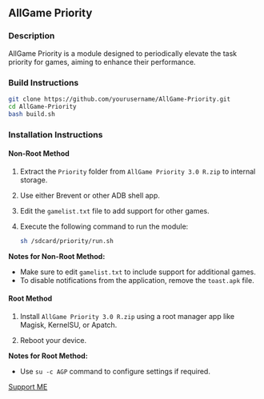 ## AllGame Priority

### Description
AllGame Priority is a module designed to periodically elevate the task priority for games, aiming to enhance their performance.

### Build Instructions

```sh
git clone https://github.com/yourusername/AllGame-Priority.git
cd AllGame-Priority
bash build.sh
```

### Installation Instructions

#### Non-Root Method

1. Extract the `Priority` folder from `AllGame Priority 3.0 R.zip` to internal storage.

2. Use either Brevent or other ADB shell app.

3. Edit the `gamelist.txt` file to add support for other games.

4. Execute the following command to run the module:
   ```sh
   sh /sdcard/priority/run.sh
   ```

**Notes for Non-Root Method:**
- Make sure to edit `gamelist.txt` to include support for additional games.
- To disable notifications from the application, remove the `toast.apk` file.

#### Root Method

1. Install `AllGame Priority 3.0 R.zip` using a root manager app like Magisk, KernelSU, or Apatch.

2. Reboot your device.

**Notes for Root Method:**
- Use `su -c AGP` command to configure settings if required.

[Support ME](https://t.me/RiOpSo/2848)
